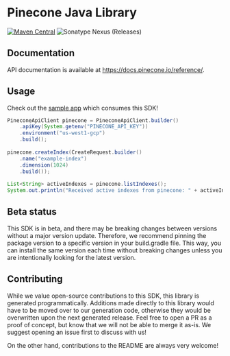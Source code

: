 # Pinecone Java Library

[![Maven Central](https://img.shields.io/maven-central/v/io.github.fern-api/pinecone)](https://central.sonatype.com/artifact/io.github.fern-api/pinecone/0.0.4/versions) 
![Sonatype Nexus (Releases)](https://img.shields.io/nexus/r/io.github.fern-api/pinecone?server=https%3A%2F%2Fs01.oss.sonatype.org)

## Documentation

API documentation is available at https://docs.pinecone.io/reference/.

## Usage

Check out the [sample app](.sample-app/app.java) which consumes this SDK!

```java
PineconeApiClient pinecone = PineconeApiClient.builder()
    .apiKey(System.getenv("PINECONE_API_KEY"))
    .environment("us-west1-gcp")
    .build();
    
pinecone.createIndex(CreateRequest.builder()
    .name("example-index")
    .dimension(1024)
    .build());
    
List<String> activeIndexes = pinecone.listIndexes();
System.out.println("Received active indexes from pinecone: " + activeIndexes);
```

## Beta status

This SDK is in beta, and there may be breaking changes between versions without a major version update. Therefore, we recommend pinning the package version to a specific version in your build.gradle file. This way, you can install the same version each time without breaking changes unless you are intentionally looking for the latest version.

## Contributing

While we value open-source contributions to this SDK, this library is generated programmatically. Additions made directly to this library would have to be moved over to our generation code, otherwise they would be overwritten upon the next generated release. Feel free to open a PR as a proof of concept, but know that we will not be able to merge it as-is. We suggest opening an issue first to discuss with us!

On the other hand, contributions to the README are always very welcome!
